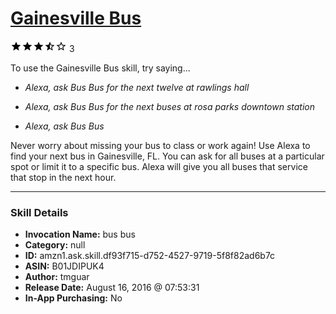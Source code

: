 # [Gainesville Bus](http://alexa.amazon.com/#skills/amzn1.ask.skill.df93f715-d752-4527-9719-5f8f82ad6b7c)
![3.3 stars](../../images/ic_star_black_18dp_1x.png)![3.3 stars](../../images/ic_star_black_18dp_1x.png)![3.3 stars](../../images/ic_star_black_18dp_1x.png)![3.3 stars](../../images/ic_star_half_black_18dp_1x.png)![3.3 stars](../../images/ic_star_border_black_18dp_1x.png) 3

To use the Gainesville Bus skill, try saying...

* *Alexa, ask Bus Bus for the next twelve at rawlings hall*

* *Alexa, ask Bus Bus for the next buses at rosa parks downtown station*

* *Alexa, ask Bus Bus*

Never worry about missing your bus to class or work again! Use Alexa to find your next bus in Gainesville, FL. You can ask for all buses at a particular spot or limit it to a specific bus. Alexa will give you all buses that service that stop in the next hour.

***

### Skill Details

* **Invocation Name:** bus bus
* **Category:** null
* **ID:** amzn1.ask.skill.df93f715-d752-4527-9719-5f8f82ad6b7c
* **ASIN:** B01JDIPUK4
* **Author:** tmguar
* **Release Date:** August 16, 2016 @ 07:53:31
* **In-App Purchasing:** No
